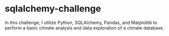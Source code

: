 # sqlalchemy-challenge
In this challenge, I utilize Python, SQLAlchemy, Pandas, and Matplotlib to perform a basic climate analysis and data exploration of a climate database.
